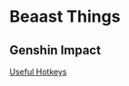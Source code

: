 # Beaast Things

## Genshin Impact
[Useful Hotkeys](https://github.com/Beaast-exe/things/Genshin/Hotkeys.md)
